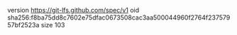 version https://git-lfs.github.com/spec/v1
oid sha256:f8ba75dd8c7602e75dfac0673508cac3aa500044960f2764f23757957bf2523a
size 103

